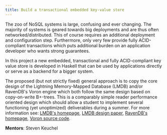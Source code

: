 ```yaml
---
title: Build a transactional embedded key-value store
---
```


The zoo of NoSQL systems is large, confusing and ever changing. The majority of
systems is geared towards big deployments and are thus often
networked/distributed. This of course requires an additional deployment and
configuration step. Furthermore, only very few provide fully ACID-compliant
transactions which puts additional burden on an application developer who wants
strong guarantees.

In this project a new embedded, transactional and fully ACID-compliant key value
store is developed in Haskell that can be used by applications directly or serve
as a backend for a bigger system.

The proposed (but not strictly fixed) general approach is to copy the core
design of the Lightning Memory-Mapped Database (LMDB) and/or RavenDB's Voron
engine which both follow the same design based on copy-on-write B+-trees. This
is a comparably simple reader performance oriented design which should allow a
student to implement several functioning (yet unoptimized) deliverables during a
summer. For more information see: [LMDB's homepage], [LMDB design paper],
[RavenDB's homepage], [Voron source code].

**Mentors**: Steven Keuchel

[LMDB's homepage]: https://symas.com/offerings/lightning-memory-mapped-database/
[LMDB design paper]: https://www.openldap.org/pub/hyc/mdm-paper.pdf
[RavenDB's homepage]: https://ravendb.net/
[Voron source code]: https://github.com/ravendb/ravendb/tree/v4.0/src/Voron

